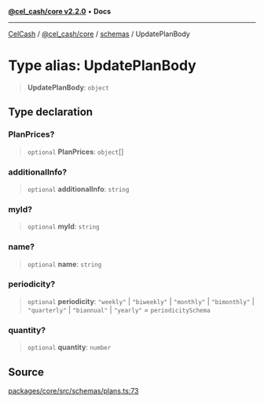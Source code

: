 [**@cel_cash/core v2.2.0**](../../README.md) • **Docs**

***

[CelCash](../../../../packages.md) / [@cel\_cash/core](../../README.md) / [schemas](../README.md) / UpdatePlanBody

# Type alias: UpdatePlanBody

> **UpdatePlanBody**: `object`

## Type declaration

### PlanPrices?

> `optional` **PlanPrices**: `object`[]

### additionalInfo?

> `optional` **additionalInfo**: `string`

### myId?

> `optional` **myId**: `string`

### name?

> `optional` **name**: `string`

### periodicity?

> `optional` **periodicity**: `"weekly"` \| `"biweekly"` \| `"monthly"` \| `"bimonthly"` \| `"quarterly"` \| `"biannual"` \| `"yearly"` = `periodicitySchema`

### quantity?

> `optional` **quantity**: `number`

## Source

[packages/core/src/schemas/plans.ts:73](https://github.com/Pyxlab/celcash/blob/f7cdc752c29f8a0dcef033e212602412d2050afc/packages/core/src/schemas/plans.ts#L73)
